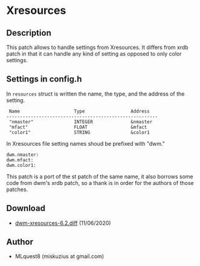 Xresources
==========

Description
-----------
This patch allows to handle settings from Xresources. It differs from xrdb patch in that it can handle any kind of setting as opposed to only color settings.

Settings in config.h
--------------------
In `resources` struct is written the name, the type, and the address of the setting.

	 Name                    Type                 Address
	--------------------------------------------------------
	 "nmaster"               INTEGER              &nmaster
	 "mfact"                 FLOAT                &mfact
	 "color1"                STRING               &color1

In Xresources file setting names shoud be prefixed with "dwm."

	dwm.nmaster:
	dwm.mfact:
	dwm.color1:

This patch is a port of the st patch of the same name, it also borrows some code from dwm's xrdb patch, so a thank is in order for the authors of those patches.


Download
--------
* [dwm-xresources-6.2.diff](dwm-xresources-6.2.diff) (11/06/2020)

Author
------
* MLquest8 (miskuzius at gmail.com)
